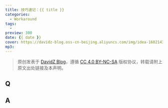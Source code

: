 ```yaml
---
title: 技巧速记：{{ title }}
categories:
  - Workaround
tags:
  -
preview: 300
date: {{ date }}
cover: https://davidz-blog.oss-cn-beijing.aliyuncs.com/img/idea-1602143497.jpg
mp3:
---
```


> 原创发表于 [DavidZ Blog](https://blog.davidz.cn)，遵循 [CC 4.0 BY-NC-SA](https://creativecommons.org/licenses/by-nc-sa/4.0/legalcode) 版权协议，转载请附上原文出处链接及本声明。

## Q

## A
